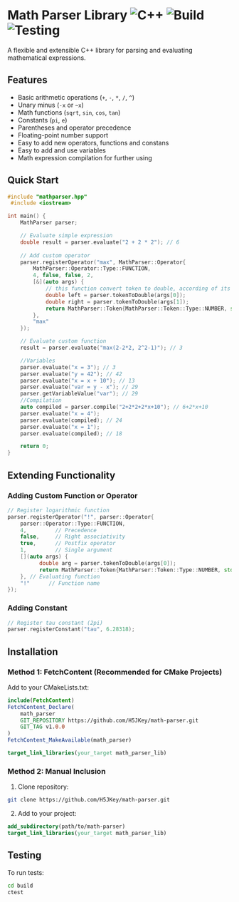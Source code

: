 # Math Parser Library ![C++](https://img.shields.io/badge/C++-23-blue.svg) ![Build](https://img.shields.io/badge/Build-CMake-yellow.svg) ![Testing](https://img.shields.io/badge/Testing-CTest-green.svg)

A flexible and extensible C++ library for parsing and evaluating mathematical expressions.

## Features

- Basic arithmetic operations (`+`, `-`, `*`, `/`, `^`)
- Unary minus (`-x` or `~x`)
- Math functions (`sqrt`, `sin`, `cos`, `tan`)
- Constants (`pi`, `e`)
- Parentheses and operator precedence
- Floating-point number support
- Easy to add new operators, functions and constans
- Easy to add and use variables
- Math expression compilation for further using

## Quick Start

```cpp
#include "mathparser.hpp"
 #include <iostream>

int main() {
    MathParser parser;

    // Evaluate simple expression
    double result = parser.evaluate("2 + 2 * 2"); // 6
    
    // Add custom operator
    parser.registerOperator("max", MathParser::Operator{
        MathParser::Operator::Type::FUNCTION, 
        4, false, false, 2,
        [&](auto args) {
            // this function convert token to double, according of its type
            double left = parser.tokenToDouble(args[0]); 
            double right = parser.tokenToDouble(args[1]);
            return MathParser::Token{MathParser::Token::Type::NUMBER, std::max(left, right)}; 
        },
        "max"
    });

    // Evaluate custom function
    result = parser.evaluate("max(2-2*2, 2^2-1)"); // 3

    //Variables
    parser.evaluate("x = 3"); // 3
    parser.evaluate("y = 42"); // 42
    parser.evaluate("x = x + 10"); // 13
    parser.evaluate("var = y - x"); // 29
    parser.getVariableValue("var"); // 29
    //Compilation
    auto compiled = parser.compile("2+2*2+2*x+10"); // 6+2*x+10
    parser.evaluate("x = 4");
    parser.evaluate(compiled); // 24
    parser.evaluate("x = 1");
    parser.evaluate(compiled); // 18

    return 0;
}
```

## Extending Functionality

### Adding Custom Function or Operator
```cpp
// Register logarithmic function
parser.registerOperator("!", parser::Operator{
    parser::Operator::Type::FUNCTION,
    4,         // Precedence
    false,     // Right associativity
    true,      // Postfix operator
    1,         // Single argument
    [](auto args) {
          double arg = parser.tokenToDouble(args[0]);
          return MathParser::Token{MathParser::Token::Type::NUMBER, std::tgamma(arg+1)};
    }, // Evaluating function
    "!"      // Function name
});
```

### Adding Constant
```cpp
// Register tau constant (2pi)
parser.registerConstant("tau", 6.28318);
```

## Installation

### Method 1: FetchContent (Recommended for CMake Projects)

Add to your CMakeLists.txt:
```cmake
include(FetchContent)
FetchContent_Declare(
    math_parser
    GIT_REPOSITORY https://github.com/H5JKey/math-parser.git
    GIT_TAG v1.0.0
)
FetchContent_MakeAvailable(math_parser)

target_link_libraries(your_target math_parser_lib)
```

### Method 2: Manual Inclusion

1. Clone repository:
```bash
git clone https://github.com/H5JKey/math-parser.git
```

2. Add to your project:
```cmake
add_subdirectory(path/to/math-parser)
target_link_libraries(your_target math_parser_lib)
```


## Testing

To run tests:
```bash
cd build
ctest
```
